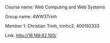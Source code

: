 Course name: Web Computing and Web Systems

Group name: 4WW3Trinh

Member 1: Christian Trinh, trinhc2, 400192333

Link: http://18.189.62.100/
